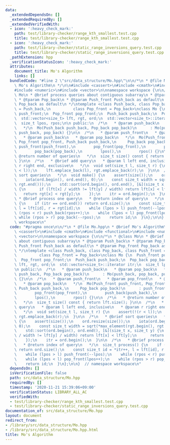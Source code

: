 ```yaml
---
data:
  _extendedDependsOn: []
  _extendedRequiredBy: []
  _extendedVerifiedWith:
  - icon: ':heavy_check_mark:'
    path: test/library-checker/range_kth_smallest.test.cpp
    title: test/library-checker/range_kth_smallest.test.cpp
  - icon: ':heavy_check_mark:'
    path: test/library-checker/static_range_inversions_query.test.cpp
    title: test/library-checker/static_range_inversions_query.test.cpp
  _pathExtension: hpp
  _verificationStatusIcon: ':heavy_check_mark:'
  attributes:
    document_title: Mo's Algorithm
    links: []
  bundledCode: "#line 2 \"src/data_structure/Mo.hpp\"\n\n/*\n * @file Mo.hpp\n * @brief\
    \ Mo's Algorithm\n */\n\n#include <cassert>\n#include <cmath>\n#include <functional>\n\
    #include <numeric>\n#include <vector>\n\nnamespace workspace {\n\n/*\n * @class\
    \ Mo\n * @brief process queries about contiguous subarray\n * @tparam Push_back\n\
    \ * @tparam Pop_back\n * @tparam Push_front Push_back as default\n * @tparam Pop_front\
    \ Pop_back as default\n */\ntemplate <class Push_back, class Pop_back, class Push_front\
    \ = Push_back,\n          class Pop_front = Pop_back>\nclass Mo {\n  Push_front\
    \ push_front;\n  Pop_front pop_front;\n  Push_back push_back;\n  Pop_back pop_back;\n\
    \  std::vector<size_t> lft, rgt, ord;\n  std::vector<size_t>::iterator itr;\n\
    \  size_t lpos, rpos;\n\n public:\n  /*\n   * @param push_back\n   * @param pop_back\n\
    \   */\n  Mo(Push_back push_back, Pop_back pop_back)\n      : Mo(push_back, pop_back,\
    \ push_back, pop_back) {}\n\n  /*\n   * @param push_front\n   * @param pop_front\n\
    \   * @param push_back\n   * @param pop_back\n   */\n  Mo(Push_front push_front,\
    \ Pop_front pop_front, Push_back push_back,\n     Pop_back pop_back)\n      :\
    \ push_front(push_front),\n        pop_front(pop_front),\n        push_back(push_back),\n\
    \        pop_back(pop_back),\n        lpos(),\n        rpos() {}\n\n  /*\n   *\
    \ @return number of queries\n   */\n  size_t size() const { return lft.size();\
    \ }\n\n  /*\n   * @brief add query\n   * @param l left end, inclusive\n   * @param\
    \ r right end, exclusive\n   */\n  void set(size_t l, size_t r) {\n    assert(!(r\
    \ < l));\n    lft.emplace_back(l), rgt.emplace_back(r);\n  }\n\n  /*\n   * @brief\
    \ sort queries\n   */\n  void make() {\n    assert(size());\n    ord.resize(size());\n\
    \    iota(ord.begin(), ord.end(), 0);\n    const size_t width = sqrt(*max_element(rgt.begin(),\
    \ rgt.end()));\n    std::sort(ord.begin(), ord.end(), [&](size_t x, size_t y)\
    \ {\n      if (lft[x] / width != lft[y] / width) return lft[x] < lft[y];\n   \
    \   return rgt[x] < rgt[y];\n    });\n    itr = ord.begin();\n  }\n\n  /*\n  \
    \ * @brief process one query\n   * @return index of query\n   */\n  size_t process()\
    \ {\n    if (itr == ord.end()) return ord.size();\n    const size_t id = *itr++,\
    \ l = lft[id], r = rgt[id];\n    while (lpos > l) push_front(--lpos);\n    while\
    \ (rpos < r) push_back(rpos++);\n    while (lpos < l) pop_front(lpos++);\n   \
    \ while (rpos > r) pop_back(--rpos);\n    return id;\n  }\n};\n\n}  // namespace\
    \ workspace\n"
  code: "#pragma once\n\n/*\n * @file Mo.hpp\n * @brief Mo's Algorithm\n */\n\n#include\
    \ <cassert>\n#include <cmath>\n#include <functional>\n#include <numeric>\n#include\
    \ <vector>\n\nnamespace workspace {\n\n/*\n * @class Mo\n * @brief process queries\
    \ about contiguous subarray\n * @tparam Push_back\n * @tparam Pop_back\n * @tparam\
    \ Push_front Push_back as default\n * @tparam Pop_front Pop_back as default\n\
    \ */\ntemplate <class Push_back, class Pop_back, class Push_front = Push_back,\n\
    \          class Pop_front = Pop_back>\nclass Mo {\n  Push_front push_front;\n\
    \  Pop_front pop_front;\n  Push_back push_back;\n  Pop_back pop_back;\n  std::vector<size_t>\
    \ lft, rgt, ord;\n  std::vector<size_t>::iterator itr;\n  size_t lpos, rpos;\n\
    \n public:\n  /*\n   * @param push_back\n   * @param pop_back\n   */\n  Mo(Push_back\
    \ push_back, Pop_back pop_back)\n      : Mo(push_back, pop_back, push_back, pop_back)\
    \ {}\n\n  /*\n   * @param push_front\n   * @param pop_front\n   * @param push_back\n\
    \   * @param pop_back\n   */\n  Mo(Push_front push_front, Pop_front pop_front,\
    \ Push_back push_back,\n     Pop_back pop_back)\n      : push_front(push_front),\n\
    \        pop_front(pop_front),\n        push_back(push_back),\n        pop_back(pop_back),\n\
    \        lpos(),\n        rpos() {}\n\n  /*\n   * @return number of queries\n\
    \   */\n  size_t size() const { return lft.size(); }\n\n  /*\n   * @brief add\
    \ query\n   * @param l left end, inclusive\n   * @param r right end, exclusive\n\
    \   */\n  void set(size_t l, size_t r) {\n    assert(!(r < l));\n    lft.emplace_back(l),\
    \ rgt.emplace_back(r);\n  }\n\n  /*\n   * @brief sort queries\n   */\n  void make()\
    \ {\n    assert(size());\n    ord.resize(size());\n    iota(ord.begin(), ord.end(),\
    \ 0);\n    const size_t width = sqrt(*max_element(rgt.begin(), rgt.end()));\n\
    \    std::sort(ord.begin(), ord.end(), [&](size_t x, size_t y) {\n      if (lft[x]\
    \ / width != lft[y] / width) return lft[x] < lft[y];\n      return rgt[x] < rgt[y];\n\
    \    });\n    itr = ord.begin();\n  }\n\n  /*\n   * @brief process one query\n\
    \   * @return index of query\n   */\n  size_t process() {\n    if (itr == ord.end())\
    \ return ord.size();\n    const size_t id = *itr++, l = lft[id], r = rgt[id];\n\
    \    while (lpos > l) push_front(--lpos);\n    while (rpos < r) push_back(rpos++);\n\
    \    while (lpos < l) pop_front(lpos++);\n    while (rpos > r) pop_back(--rpos);\n\
    \    return id;\n  }\n};\n\n}  // namespace workspace\n"
  dependsOn: []
  isVerificationFile: false
  path: src/data_structure/Mo.hpp
  requiredBy: []
  timestamp: '2020-11-21 15:39:06+09:00'
  verificationStatus: LIBRARY_ALL_AC
  verifiedWith:
  - test/library-checker/range_kth_smallest.test.cpp
  - test/library-checker/static_range_inversions_query.test.cpp
documentation_of: src/data_structure/Mo.hpp
layout: document
redirect_from:
- /library/src/data_structure/Mo.hpp
- /library/src/data_structure/Mo.hpp.html
title: Mo's Algorithm
---
```

